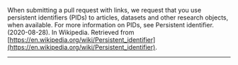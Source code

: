 When submitting a pull request with links, we request that you use persistent identifiers (PIDs) to articles, datasets and other research objects, when available. For more information on PIDs, see Persistent identifier. (2020-08-28). In Wikipedia. Retrieved from [https://en.wikipedia.org/wiki/Persistent_identifier](https://en.wikipedia.org/wiki/Persistent_identifier).

------------------------------------------------------
